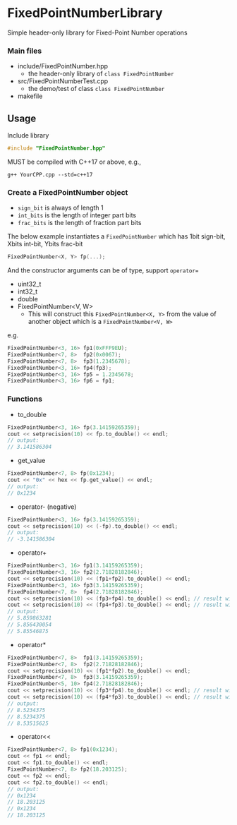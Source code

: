 # FixedPointNumberLibrary
Simple header-only library for Fixed-Point Number operations
### Main files
* include/FixedPointNumber.hpp
  * the header-only library of `class FixedPointNumber`
* src/FixedPointNumberTest.cpp
  * the demo/test of class `class FixedPointNumber`
* makefile

## Usage
Include library
```C++
#include "FixedPointNumber.hpp"
```
MUST be compiled with C++17 or above, e.g.,
```
g++ YourCPP.cpp --std=c++17
```

### Create a FixedPointNumber object
* `sign_bit` is always of length 1
* `int_bits` is the length of integer part bits
* `frac_bits` is the length of fraction part bits

The below example instantiates a `FixedPointNumber` which has 1bit sign-bit, Xbits int-bit, Ybits frac-bit

```C++
FixedPointNumber<X, Y> fp(...);
```
And the constructor arguments can be of type, support `operator=`
* uint32_t
* int32_t
* double
* FixedPointNumber<V, W>
  * This will construct this `FixedPointNumber<X, Y>` from the value of another object which is a `FixedPointNumber<V, W>`

e.g.
```C++
FixedPointNumber<3, 16> fp1(0xFFF9EU);
FixedPointNumber<7, 8>  fp2(0x0067);
FixedPointNumber<7, 8>  fp3(1.2345678);
FixedPointNumber<3, 16> fp4(fp3);
FixedPointNumber<3, 16> fp5 = 1.2345678;
FixedPointNumber<3, 16> fp6 = fp1;
```

### Functions
* to_double
```C++
FixedPointNumber<3, 16> fp(3.14159265359);
cout << setprecision(10) << fp.to_double() << endl;
// output:
// 3.141586304
```
* get_value
```C++
FixedPointNumber<7, 8> fp(0x1234);
cout << "0x" << hex << fp.get_value() << endl;
// output:
// 0x1234
```
* operator- (negative)
```C++
FixedPointNumber<3, 16> fp(3.14159265359);
cout << setprecision(10) << (-fp).to_double() << endl;
// output:
// -3.141586304
```
* operator+
```C++
FixedPointNumber<3, 16> fp1(3.14159265359);
FixedPointNumber<3, 16> fp2(2.71828182846);
cout << setprecision(10) << (fp1+fp2).to_double() << endl;
FixedPointNumber<3, 16> fp3(3.14159265359);
FixedPointNumber<7, 8>  fp4(2.71828182846);
cout << setprecision(10) << (fp3+fp4).to_double() << endl; // result will be FixedPointNumber<3, 16>
cout << setprecision(10) << (fp4+fp3).to_double() << endl; // result will be FixedPointNumber<7, 8>
// output:
// 5.859863281
// 5.856430054
// 5.85546875
```
* operator*
```C++
FixedPointNumber<7, 8>  fp1(3.14159265359);
FixedPointNumber<7, 8>  fp2(2.71828182846);
cout << setprecision(10) << (fp1*fp2).to_double() << endl;
FixedPointNumber<7, 8>  fp3(3.14159265359);
FixedPointNumber<5, 10> fp4(2.71828182846);
cout << setprecision(10) << (fp3*fp4).to_double() << endl; // result will be FixedPointNumber<7, 8>
cout << setprecision(10) << (fp4*fp3).to_double() << endl; // result will be FixedPointNumber<5, 10>
// output:
// 8.5234375
// 8.5234375
// 8.53515625
```
* operator<<
```C++
FixedPointNumber<7, 8> fp1(0x1234);
cout << fp1 << endl;
cout << fp1.to_double() << endl;
FixedPointNumber<7, 8> fp2(18.203125);
cout << fp2 << endl;
cout << fp2.to_double() << endl;
// output:
// 0x1234
// 18.203125
// 0x1234
// 18.203125
```
